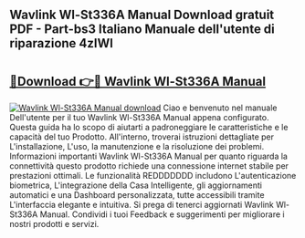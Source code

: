 ## Wavlink Wl-St336A Manual Download gratuit PDF - Part-bs3 Italiano Manuale dell'utente di riparazione 4zIWl

# <h2><a href="http://dfa9qcb.blite.top/?on=Wavlink+Wl-St336A+Manual">🔗Download 👉🔴 Wavlink Wl-St336A Manual</a></h2>

[![Wavlink Wl-St336A Manual download](https://i.imgur.com/lujVjoI.png)](http://dfa9qcb.blite.top/?on=Wavlink+Wl-St336A+Manual)
Ciao e benvenuto nel manuale Dell'utente per il tuo Wavlink Wl-St336A Manual appena configurato. Questa guida ha lo scopo di aiutarti a padroneggiare le caratteristiche e le capacità del tuo Prodotto. All'interno, troverai istruzioni dettagliate per L'installazione, L'uso, la manutenzione e la risoluzione dei problemi. Informazioni importanti Wavlink Wl-St336A Manual per quanto riguarda la connettività questo prodotto richiede una connessione internet stabile per prestazioni ottimali. Le funzionalità REDDDDDDD includono L'autenticazione biometrica, L'integrazione della Casa Intelligente, gli aggiornamenti automatici e una Dashboard personalizzata, tutte accessibili tramite L'interfaccia elegante e intuitiva. Si prega di tenerci aggiornati Wavlink Wl-St336A Manual. Condividi i tuoi Feedback e suggerimenti per migliorare i nostri prodotti e servizi.
